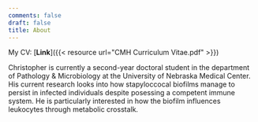 ```yaml
---
comments: false
draft: false
title: About
---
```


My CV: [**Link**]({{< resource url="CMH Curriculum Vitae.pdf" >}})

Christopher is currently a second-year doctoral student in the department of Pathology & Microbiology at the University of Nebraska Medical Center. His current research looks into how stapyloccocal biofilms manage to persist in infected individuals despite posessing a competent immune system. He is particularly interested in how the biofilm influences leukocytes through metabolic crosstalk.
